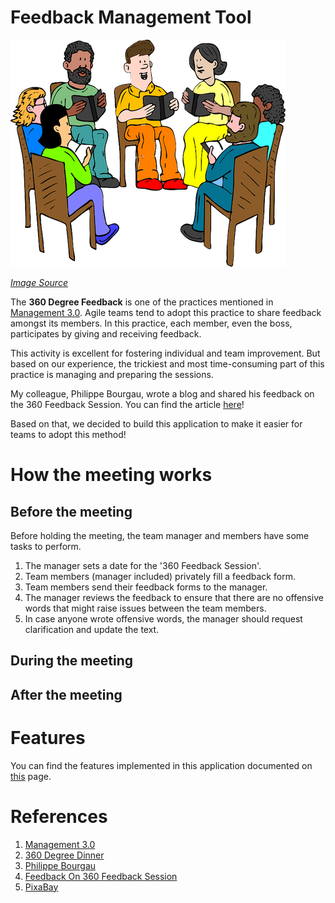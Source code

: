 # Feedback Management Tool

![Feedback Meeting](./images/FeedbackMeeting.png)

[_Image Source_](https://pixabay.com/vectors/teachers-meeting-books-reading-23820/)

The **360 Degree Feedback** is one of the practices mentioned in [Management 3.0](https://management30.com/). 
Agile teams tend to adopt this practice to share feedback amongst its members. 
In this practice, each member, even the boss, participates by giving and receiving
feedback.

This activity is excellent for fostering individual and team improvement. But 
based on our experience, the trickiest and most time-consuming part of this 
practice is managing and preparing the sessions. 

My colleague, Philippe Bourgau, wrote a blog and shared his feedback on the 360
Feedback Session. You can find the article [here](https://philippe.bourgau.net/feedback-on-360-degrees-feedback-session/)!

Based on that, we decided to build this application to make it easier for teams
to adopt this method!

# How the meeting works

## Before the meeting  
Before holding the meeting, the team manager and members have some tasks to 
perform. 
1. The manager sets a date for the '360 Feedback Session'. 
1. Team members (manager included) privately fill a feedback form.
1. Team members send their feedback forms to the manager.
1. The manager reviews the feedback to ensure that there are no offensive words 
that might raise issues between the team members. 
1. In case anyone wrote offensive words, the manager should request clarification 
and update the text.

## During the meeting 

## After the meeting 

# Features 

You can find the features implemented in this application documented on [this](./FEATURES.md) page.

# References
1. [Management 3.0](https://management30.com/)
1. [360 Degree Dinner](https://management30.com/practice/360-degree-dinner/)
1. [Philippe Bourgau](https://philippe.bourgau.net/)
1. [Feedback On 360 Feedback Session](https://philippe.bourgau.net/feedback-on-360-degrees-feedback-session/)
1. [PixaBay](https://pixabay.com/)

